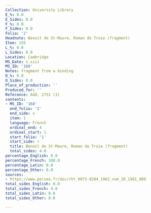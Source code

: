 ```yaml
---
Collection: University Library
E_%: 0.0
E_Sides: 0.0
F_%: 0.0
F_Sides: 0.0
Folia: '2'
Headnote: Benoit de St-Maure, Roman de Troie (fragment)
Item: 155
L_%: 0.0
L_Sides: 0.0
Location: Cambridge
MS_Date: s.xiii
MS_ID: '168'
Notes: fragment from a binding
O_%: 0.0
O_Sides: 0.0
Place_of_production: ''
Produced_for: ''
Reference: Add. 2751 (3)
contents:
- MS_ID: '168'
  end_folio: '2'
  end_side: v
  item: 1
  language: French
  ordinal_end: 4
  ordinal_start: 1
  start_folio: '1'
  start_side: r
  title: Benoit de St-Maure, Roman de Troie (fragment)
  total_sides: 4.0
percentage_English: 0.0
percentage_French: 100.0
percentage_Latin: 0.0
percentage_Other: 0.0
sources:
- https://www.persee.fr/doc/rht_0073-8204_1962_num_10_1961_988
total_sides_English: 0.0
total_sides_French: 4.0
total_sides_Latin: 0.0
total_sides_Other: 0.0

---
```

